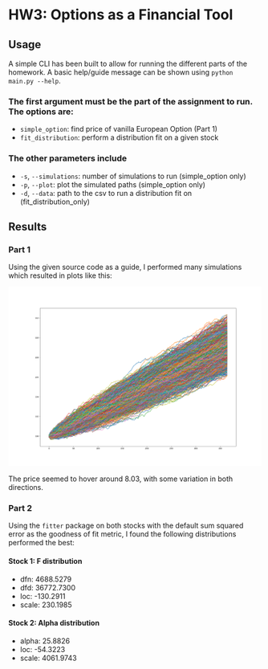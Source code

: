 # HW3: Options as a Financial Tool

## Usage

A simple CLI has been built to allow for running the different parts of the homework. A basic help/guide message can be shown using `python main.py --help`.

### The first argument must be the part of the assignment to run. The options are:

- `simple_option`: find price of vanilla European Option (Part 1)
- `fit_distribution`: perform a distribution fit on a given stock

### The other parameters include

- `-s`, `--simulations`: number of simulations to run (simple_option only)
- `-p`, `--plot`: plot the simulated paths (simple_option only)
- `-d`, `--data`: path to the csv to run a distribution fit on (fit_distribution_only)

## Results

### Part 1

Using the given source code as a guide, I performed many simulations which resulted in plots like this:

![](images/simple_option.png)

The price seemed to hover around 8.03, with some variation in both directions.

### Part 2

Using the `fitter` package on both stocks with the default sum squared error as the goodness of fit metric, I found the following distributions performed the best:

#### Stock 1: F distribution

- dfn: 4688.5279
- dfd: 36772.7300
- loc: -130.2911
- scale: 230.1985

#### Stock 2: Alpha distribution

- alpha: 25.8826
- loc: -54.3223
- scale: 4061.9743
